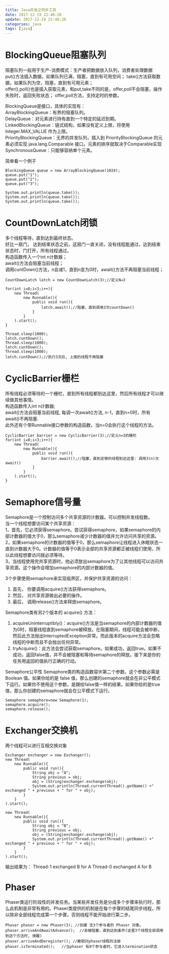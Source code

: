 ```yaml
---
title: Java并发之同步工具
date: 2017-12-19 22:46:26
update: 2017-12-19 22:46:26
categories: java
tags: [java]
---
```


# BlockingQueue阻塞队列  
阻塞队列一般用于生产-消费模式：生产者把数据放入队列，消费者处理数据  
put()方法插入数据，如果队列已满，阻塞，直到有可用空间； take()方法获取数据，如果队列为空，阻塞，直到有可用元素；    
offer(),poll()也是插入获取元素，和put,take不同的是，offer,poll不会阻塞，操作失败时，返回失败状态； 
offer,poll方法，支持定时的参数。  
  
BlockingQueue是接口，具体的实现有：  
ArrayBlockingQueue：有界的阻塞队列。  
DelayQueue：对元素进行持有直到一个特定的延迟到期。  
LinkedBlockingQueue：链式结构，如果没有定义上限，将使用 Integer.MAX_VALUE 作为上限。  
PriorityBlockingQueue：无界的并发队列，插入到 PriorityBlockingQueue 的元素必须实现 java.lang.Comparable 接口。元素的排序就取决于Comparable实现  
SynchronousQueue：只能够容纳单个元素。  
  
简单看一个例子  

```
BlockingQueue queue = new ArrayBlockingQueue(1024);
queue.put("1");
queue.put("2");
queue.put("3");

System.out.println(queue.take());
System.out.println(queue.take());
System.out.println(queue.take());

```



# CountDownLatch闭锁
多个线程等待，直到达到最终状态。  
好比一扇门， 达到结束状态之前，这扇门一直关闭，没有线程能通过，达到结束状态时，门打开，所有线程通过。  
构造函数传入一个int n计数器；  
await()方法会阻塞当前线程；  
调用cuntDown()方法，n会减1，直到n变为0时，await()方法不再阻塞当前线程；  

```
CountDownLatch latch = new CountDownLatch(3);//定义N=3

for(int i=0;i<3;i++){
    new Thread(
        new Runnable(){
            public void run(){
                latch.await();//阻塞，直到调用3次countDown()
            }
        }
    ).start();
}

Thread.sleep(1000);
latch.cuntDown();
Thread.sleep(1000);
latch.cuntDown();
Thread.sleep(1000);
latch.cuntDown();//执行3次后, 上面的线程不再阻塞

```



# CyclicBarrier栅栏  
所有线程必须等待的一个栅栏，直到所有线程都到达这里，然后所有线程才可以继续做其他事情。  
构造函数传入int n计数器;   
await()方法会阻塞当前线程, 每调一次await()方法,  n-1，直到n=0时，所有await()不再阻塞.   
此外还有个带Runnable接口参数的构造函数，当n=0会执行这个线程的方法。  
  

```
CyclicBarrier barrier = new CyclicBarrier(3);//定义n=3的栅栏
for(int i=0;i<3;i++){
    new Thread(
        new Runnable(){
            public void run(){
                barrier.await();//阻塞，直到足够的线程到达这里: 调用3(n)次await()
            }
        }
    ).start();
}
```



# Semaphore信号量
Semaphore是一个控制访问多个共享资源的计数器。可以控制并发线程数。  
当一个线程想要访问某个共享资源：  
1，首先，它必须获得semaphore。尝试获得semaphore，如果semaphore的内部计数器的值大于0，那么semaphore减少计数器的值并允许访问共享的资源。  
2，如果semaphore的计数器的值等于0，那么semaphore让线程进入休眠状态一直到计数器大于0。计数器的值等于0表示全部的共享资源都正被线程们使用，所以此线程想要访问就必须等待。  
3，当线程使用完共享资源时，他必须放出semaphore为了让其他线程可以访问共享资源。这个操作会增加semaphore的内部计数器的值。

3个步骤使用semaphore来实现临界区，并保护共享资源的访问：  
1. 首先， 你要调用acquire()方法获得semaphore。  
2. 然后， 对共享资源做出必要的操作。  
3. 最后， 调用release()方法来释放semaphore。  

Semaphore类有另2个版本的 acquire() 方法：
1. acquireUninterruptibly()：acquire()方法是当semaphore的内部计数器的值为0时，阻塞线程直到semaphore被释放。在阻塞期间，线程可能会被中断，然后此方法抛出InterruptedException异常。而此版本的acquire方法会忽略线程的中断而且不会抛出任何异常。
2. tryAcquire()：此方法会尝试获取semaphore。如果成功，返回true。如果不成功，返回false值，并不会被阻塞和等待semaphore的释放。接下来是你的任务用返回的值执行正确的行动。

Semaphore公平性
Semaphore类的构造函数容许第二个参数。这个参数必需是 Boolean 值。如果你给的是 false 值，那么创建的semaphore就会在非公平模式下运行。如果你不使用这个参数，是跟给false值一样的结果。如果你给的是true值，那么你创建的semaphore就会在公平模式下运行。


```
Semaphore semaphore=new Semaphore(1);
semaphore.acquire();
semaphore.release();
```

# Exchanger交换机
两个线程可以进行互相交换对象  

```
Exchanger exchanger = new Exchanger();
new Thread(
    new Runnable(){
        public void run(){
            String obj = "A";
            String previous = obj;
            obj = (String)exchanger.exchange(obj);
            System.out.println(Thread.currentThread().getName() +" exchanged " + previous + " for " + obj);
        }
    }
).start();

new Thread(
    new Runnable(){
        public void run(){
            String obj = "B";
            String previous = obj;
            obj = (String)exchanger.exchange(obj);
            System.out.println(Thread.currentThread().getName() +" exchanged " + previous + " for " + obj);
        }
    }
).start();
```
输出结果为：
Thread-1 exchanged B for A
Thread-0 exchanged A for B


# Phaser
Phaser类运行阶段性的并发任务。当某些并发任务是分成多个步骤来执行时，那么此机制是非常有用的。Phaser类提供的机制是在每个步骤的结尾同步线程，所以除非全部线程完成第一个步骤，否则线程不能开始进行第二步。

```
Phaser phaser = new Phaser(3); //创建 含3个参与者的 Phaser 对象。
phaser.arriveAndAwaitAdvance();  //会被阻塞，直到达到条件(这里3个线程全部调用到这个方法时, 焕醒)
phaser.arriveAndDeregister(); //撤销对phaser线程的注册
phaser.isTerminated();   //当phaser 有0个参与者时，它进入termination状态
```




